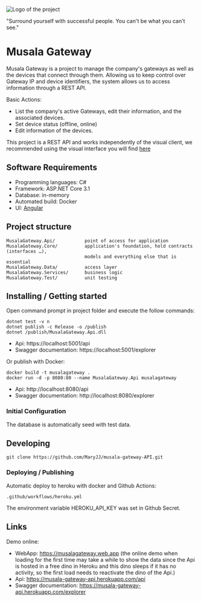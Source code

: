 ![Logo of the project](https://github.com/MaryJJ/musala-gateway-WebApp/raw/master/logo.png)

"Surround yourself with successful people. You can't be what you can't see."

# Musala Gateway

Musala Gateway is a project to manage the company's gateways as well as the devices that connect through them. Allowing us to keep control over Gateway IP and device identifiers, the system allows us to access information through a REST API.

Basic Actions: 
* List the company's active Gateways, edit their information, and the associated devices. 
* Set device status (offline, online)
* Edit information of the devices.

This project is a REST API and works independently of the visual client, we recommended using the visual interface you will find [here](https://github.com/MaryJJ/musala-gateway-WebApp)

## Software Requirements

* Programming languages: C#
* Framework: ASP.NET Core 3.1
* Database: in-memory
* Automated build: Docker 
* UI: [Angular](https://github.com/MaryJJ/musala-gateway-WebApp)

## Project structure

```
MusalaGateway.Api/           point of access for application
MusalaGateway.Core/          application's foundation, hold contracts (interfaces …), 
                             models and everything else that is essential
MusalaGateway.Data/          access layer
MusalaGateway.Services/      business logic
MusalaGateway.Test/          unit testing
```

## Installing / Getting started

Open command prompt in project folder and execute the follow commands:

```shell
dotnet test -v n
dotnet publish -c Release -o /publish 
dotnet /publish/MusalaGateway.Api.dll
```
* Api: https://localhost:5001/api
* Swagger documentation:
https://localhost:5001/explorer

Or publish with Docker:

```shell
docker build -t musalagateway . 
docker run -d -p 8080:80 --name MusalaGateway.Api musalagateway
```
* Api: http://localhost:8080/api
* Swagger documentation:
http://localhost:8080/explorer

### Initial Configuration

The database is automatically seed with test data.

## Developing

```shell
git clone https://github.com/MaryJJ/musala-gateway-API.git
```

### Deploying / Publishing

Automatic deploy to heroku with docker and Github Actions:

```shell
.github/workflows/heroku.yml
```
The environment variable HEROKU_API_KEY was set in Github Secret.

## Links

Demo online:

- WebApp: https://musalagateway.web.app 
(the online demo when loading for the first time may take a while to show the data since the Api is hosted in a free dino in Heroku and this dino sleeps if it has no activity, so the first load needs to reactivate the dino of the Api.)
- Api: https://musala-gateway-api.herokuapp.com/api
- Swagger documentation: https://musala-gateway-api.herokuapp.com/explorer

